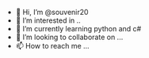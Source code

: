 - 👋 Hi, I’m @souvenir20
- 👀 I’m interested in ..
- 🌱 I’m currently learning python and c#
- 💞️ I’m looking to collaborate on ...
- 📫 How to reach me ...

<!---
souvenir20/souvenir20 is a ✨ special ✨ repository because its `README.md` (this file) appears on your GitHub profile.
You can click the Preview link to take a look at your changes.
--->
